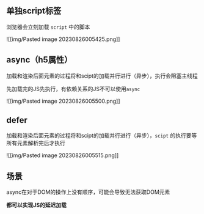 ## 单独script标签

浏览器会立刻加载 `script` 中的脚本

![[img/Pasted image 20230826005425.png]]

## async（h5属性）

加载和渲染后面元素的过程将和scipt的加载并行进行（异步），执行会阻塞主线程

先加载完的JS先执行，有依赖关系的JS不可以使用`async`

![[img/Pasted image 20230826005500.png]]

## defer

加载和渲染后面元素的过程将和scipt的加载并行进行（异步），`scipt` 的执行要等所有元素解析完后才执行

![[img/Pasted image 20230826005515.png]]

## 场景

async在对于DOM的操作上没有顺序，可能会导致无法获取DOM元素

**都可以实现JS的延迟加载**

